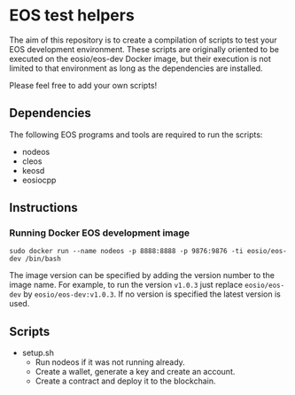 # EOS test helpers
The aim of this repository is to create a compilation of scripts to test your EOS development environment. These scripts are originally oriented to be executed on the eosio/eos-dev Docker image, but their execution is not limited to that environment as long as the dependencies are installed.

Please feel free to add your own scripts!

## Dependencies
The following EOS programs and tools are required to run the scripts:
+ nodeos
+ cleos
+ keosd
+ eosiocpp

## Instructions
### Running Docker EOS development image
```
sudo docker run --name nodeos -p 8888:8888 -p 9876:9876 -ti eosio/eos-dev /bin/bash
```
The image version can be specified by adding the version number to the image name. For example, to run the version ```v1.0.3``` just replace ```eosio/eos-dev``` by ```eosio/eos-dev:v1.0.3```. If no version is specified the latest version is used.

## Scripts
+ setup.sh
  + Run nodeos if it was not running already.
  + Create a wallet, generate a key and create an account.
  + Create a contract and deploy it to the blockchain.
